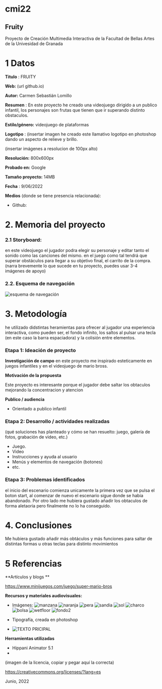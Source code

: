 # cmi22

## Fruity

Proyecto de Creación Multimedia Interactiva de la  Facultad de Bellas Artes de la Univesidad de Granada


# 1 Datos 

**Titulo** : FRUITY

**Web:**   (url github.io)

**Autor:**  Carmen Sebastián Lomillo

**Resumen** : En este proyecto he creado una videojuego dirigido a un publico infantil, los personajes son frutas que tienen que ir superando distinto obstaculos.

**Estilo/género:**  videojuego de plataformas

**Logotipo** : (insertar imagen  he creado este llamativo logotipo en photoshop dando un aspecto de relieve y brillo.

(insertar imágenes a resolucion de 100px alto)

**Resolución:** 800x600px 

**Probado en:**   Google 

**Tamaño proyecto:** 14MB 

**Fecha** : 9/06/2022

**Medios** (donde se tiene presencia relacionada):

- Github:


# 2. Memoria del proyecto 

### 2.1 Storyboard: 


en este videojuego el jugador podra elegir su personaje y editar tanto el sonido como las canciones del mismo. en el juego como tal tendrá que superar obstáculos para llegar a su objetivo final, el carrito de la compra.
(narra brevemente lo que sucede en tu proyecto, puedes usar 3-4 imágenes de apoyo)



### 2.2. Esquema de navegación 



![esquema de navegación](https://user-images.githubusercontent.com/106831195/172904284-4ed019cf-13dc-43ee-a93c-f8c8f5e607f6.jpg)






# 3. Metodología

he utilizado didstintas heramientas para ofrecer al jugador una experiencia interactiva, como pueden ser, el fondo infinito, los saltos al pulsar una tecla (en este caso la barra espaciadora) y la colisión entre elementos.




### Etapa 1: Ideación de proyecto

**Investigación de campo** 
en este proyecto me inspirado esteticamente en juegos infantiles y en el videojuego de mario bross.

**Motivación de la propuesta** 

Este  proyecto es interesante porque el jugador debe saltar los obtaculos mejorando la concentracion y atencion 



**Publico / audiencia**

- Orientado a publico infantil





### Etapa 2: Desarrollo / actividades realizadas

(qué soluciones has planteado y cómo se han resuelto: juego, galería de fotos, grabación de video, etc.)

- Juego. 
- Video 
- Instrucciones y ayuda al usuario 
- Menús y elementos de navegación (botones)
- etc.



### Etapa 3: Problemas identificados

el inicio del escenario comienza unicamente la primera vez que se pulsa el boton start, al comenzar de nuevo el escenario sigue donde se habia abandonado. Por otro lado me hubiera gustado añadir los obtaculos de forma aletaoria pero finalmente no lo ha conseguido.



# 4. Conclusiones 
Me hubiera gustado añadir más obtáculos y más funciones para saltar de distintas formas u otras teclas para distinto movimientos







# 5 Referencias 

**Artículos y blogs ** 

https://www.minijuegos.com/juego/super-mario-bros

**Recursos y materiales audiovisuales:**


* Imágenes: ![manzana](https://user-images.githubusercontent.com/106831195/172906392-9c5060ab-73c0-43f7-85cc-4b3ea74827e2.png)
![naranja](https://user-images.githubusercontent.com/106831195/172906394-e9a39c39-3fbb-449b-847f-1feadb1f5e7e.png)
![pera](https://user-images.githubusercontent.com/106831195/172906397-a45c515c-cc05-43cd-abbb-47dd6985b9be.png)
![sandia](https://user-images.githubusercontent.com/106831195/172906398-7a657c23-4ce3-48ab-afee-259436de23a7.png)
![sol](https://user-images.githubusercontent.com/106831195/172906400-b9e23628-0234-42ed-b038-bac4b10207eb.png)
![charco](https://user-images.githubusercontent.com/106831195/172906405-affb1785-4765-480a-93e0-a0ff28ec9eef.png)
![bolsa](https://user-images.githubusercontent.com/106831195/172906407-baf198cc-6307-42ec-91e0-9dc67c751f9e.png)
![wetfloor](https://user-images.githubusercontent.com/106831195/172906410-6bf32878-2ec0-445c-afe5-3e335e581001.png)
![fondo2](https://user-images.githubusercontent.com/106831195/172906416-5359da65-abd5-4e11-b07b-b0a73a11e982.jpg)
 
* Tipografía, creada en photoshop
* ![TEXTO PRICIPAL](https://user-images.githubusercontent.com/106831195/172906412-74251969-39e0-40ea-a476-90bdc71ee4c7.png)

**Herramientas utilizadas**

- Hippani Animator 5.1
- 



(imagen de la licencia, copiar y pegar aquí la correcta)

https://creativecommons.org/licenses/?lang=es

Junio, 2022
